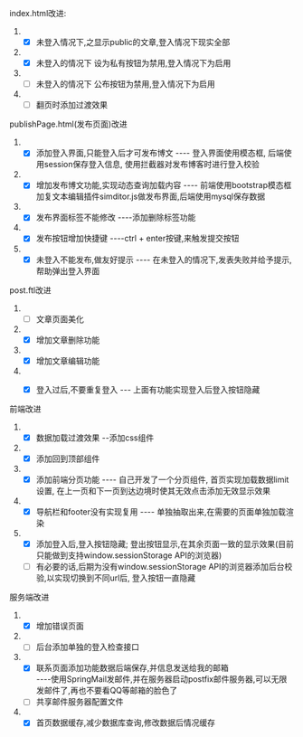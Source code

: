 index.html改进:
1. - [x] 未登入情况下,之显示public的文章,登入情况下现实全部
1. - [x] 未登入的情况下 设为私有按钮为禁用,登入情况下为启用
1. - [ ] 未登入的情况下 公布按钮为禁用,登入情况下为启用
1. - [ ] 翻页时添加过渡效果

publishPage.html(发布页面)改进
1. - [x] 添加登入界面,只能登入后才可发布博文 ---- 登入界面使用模态框, 后端使用session保存登入信息, 使用拦截器对发布博客时进行登入校验
1. - [x] 增加发布博文功能,实现动态查询加载内容  ---- 前端使用bootstrap模态框加复文本编辑插件simditor.js做发布界面,后端使用mysql保存数据
1. - [x] 发布界面标签不能修改 ----添加删除标签功能
1. - [x] 发布按钮增加快捷键 ----ctrl + enter按键,来触发提交按钮
1. - [x] 未登入不能发布,做友好提示  ---- 在未登入的情况下,发表失败并给予提示, 帮助弹出登入界面

post.ftl改进
1. - [ ] 文章页面美化
1. - [x] 增加文章删除功能
1. - [x] 增加文章编辑功能
1. - [x] 登入过后,不要重复登入 --- 上面有功能实现登入后登入按钮隐藏


前端改进 
1. - [x] 数据加载过渡效果 --添加css组件
1. - [x] 添加回到顶部组件
1. - [x] 添加前端分页功能  ---- 自己开发了一个分页组件, 首页实现加载数据limit设置, 在上一页和下一页到达边境时使其无效点击添加无效显示效果 
1. - [x] 导航栏和footer没有实现复用 ---- 单独抽取出来,在需要的页面单独加载渲染 
1. - [x] 添加登入后,登入按钮隐藏; 登出按钮显示,在其余页面一致的显示效果(目前只能做到支持window.sessionStorage API的浏览器)
	- [ ] 有必要的话,后期为没有window.sessionStorage API的浏览器添加后台校验,以实现切换到不同url后, 登入按钮一直隐藏 

服务端改进
1. - [x] 增加错误页面
1. - [ ] 后台添加单独的登入检查接口
1. - [x] 联系页面添加功能数据后端保存,并信息发送给我的邮箱   
				----使用SpringMail发邮件,并在服务器启动postfix邮件服务器,可以无限发邮件了,再也不要看QQ等邮箱的脸色了
	- [ ] 共享邮件服务器配置文件
1. - [x] 首页数据缓存,减少数据库查询,修改数据后情况缓存
